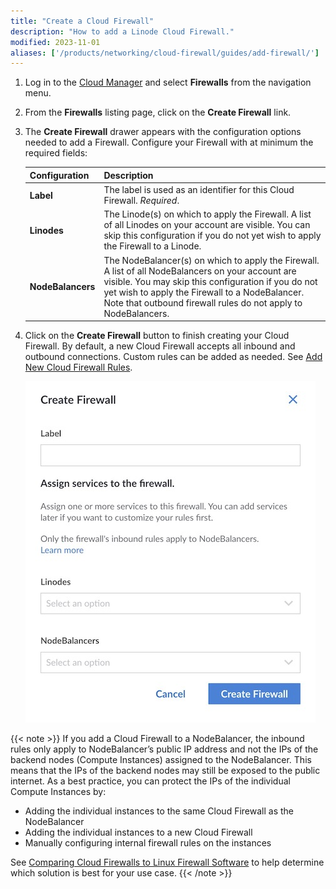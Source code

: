 ```yaml
---
title: "Create a Cloud Firewall"
description: "How to add a Linode Cloud Firewall."
modified: 2023-11-01
aliases: ['/products/networking/cloud-firewall/guides/add-firewall/']
---
```


1. Log in to the [Cloud Manager](https://cloud.linode.com/) and select **Firewalls** from the navigation menu.

1. From the **Firewalls** listing page, click on the **Create Firewall** link.

1. The **Create Firewall** drawer appears with the configuration options needed to add a Firewall. Configure your Firewall with at minimum the required fields:

    | **Configuration** | **Description** |
    | --------------- | --------------- |
    | **Label** | The label is used as an identifier for this Cloud Firewall. *Required*. |
    | **Linodes**| The Linode(s) on which to apply the Firewall. A list of all Linodes on your account are visible. You can skip this configuration if you do not yet wish to apply the Firewall to a Linode. |
    | **NodeBalancers** | The NodeBalancer(s) on which to apply the Firewall. A list of all NodeBalancers on your account are visible. You may skip this configuration if you do not yet wish to apply the Firewall to a NodeBalancer. Note that outbound firewall rules do not apply to NodeBalancers. |


1. Click on the ****Create Firewall**** button to finish creating your Cloud Firewall. By default, a new Cloud Firewall accepts all inbound and outbound connections. Custom rules can be added as needed. See [Add New Cloud Firewall Rules](/docs/products/networking/cloud-firewall/guides/manage-firewall-rules/).

    ![Click on the Create button to create your Firewall.](create-firewall.jpg "Click on the Create button to create your Firewall.")

{{< note >}}
If you add a Cloud Firewall to a NodeBalancer, the inbound rules only apply to NodeBalancer’s public IP address and not the IPs of the backend nodes (Compute Instances) assigned to the NodeBalancer. This means that the IPs of the backend nodes may still be exposed to the public internet. As a best practice, you can protect the IPs of the individual Compute Instances by:
- Adding the individual instances to the same Cloud Firewall as the NodeBalancer
- Adding the individual instances to a new Cloud Firewall
- Manually configuring internal firewall rules on the instances

See [Comparing Cloud Firewalls to Linux Firewall Software](/docs/products/networking/cloud-firewall/guides/comparing-firewalls/) to help determine which solution is best for your use case.
{{< /note >}}
